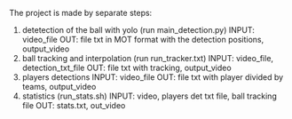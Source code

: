 
The project is made by separate steps:

1) detetection of the ball with yolo (run main_detection.py)  INPUT: video_file     			OUT: file txt in MOT format with the detection positions, output_video
2) ball tracking and interpolation (run run_tracker.txt)	INPUT: video_file, detection_txt_file		OUT: file txt with tracking, output_video
3) players detections						INPUT: video_file 				OUT: file txt with player divided by teams, output_video
4) statistics			(run_stats.sh)			INPUT: video, players det txt file, ball tracking file	OUT: stats.txt, out_video

